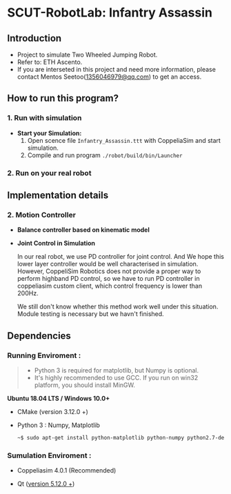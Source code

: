 # **SCUT-RobotLab: Infantry Assassin**
## **Introduction**
- Project to simulate Two Wheeled Jumping Robot. 
- Refer to: ETH Ascento.
- If you are interseted in this project and need more information, please contact Mentos Seetoo(1356046979@qq.com) to get an access.

## **How to run this program**?

### **1. Run with simulation**

- **Start your Simulation:**
  1. Open scence file `Infantry_Assassin.ttt` with CoppeliaSim and start simulation.
  2. Compile and run program `./robot/build/bin/Launcher`

### **2. Run on your real robot** 

## **Implementation details**


### **2. Motion Controller**
- **Balance controller based on kinematic model**


- **Joint Control in Simulation**

  In our real robot, we use PD controller for joint control. And We hope this lower layer controller would be well characterised in simulation. However, CoppeliSim Robotics does not provide a proper way to perform highband PD control, so we have to run PD controller in coppeliasim custom client, which control frequency is lower than 200Hz.

  We still don't know whether this method work well under this situation. Module testing is necessary but we havn't finished.



## **Dependencies**

### **Running Enviroment :**

> - Python 3 is required for matplotlib, but Numpy is optional.
> - It's highly recommended to use GCC. If you run on win32 platform, you should install MinGW.

**Ubuntu 18.04 LTS / Windows 10.0+**

- CMake (version 3.12.0 +) 

- Python 3 : Numpy,  Matplotlib

  ```bash
  ~$ sudo apt-get install python-matplotlib python-numpy python2.7-dev
  ```


### **Sumulation Enviroment :**

- Coppeliasim 4.0.1 (Recommended)

- Qt ([version 5.12.0 +](http://download.qt.io/archive/qt/5.12/5.12.9/))

